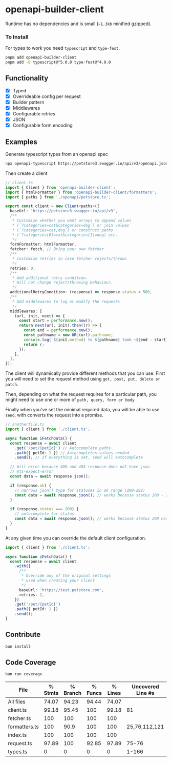 # openapi-builder-client

Runtime has no dependencies and is small (`~1.3kb` minified gzipped).

### To Install

For types to work you need `typescript` and `type-fest`.

```bash
pnpm add openapi-builder-client
pnpm add -D typescript@^5.0.0 type-fest@^4.9.0
```

## Functionality

- [x] Typed
- [x] Overrideable config per request
- [x] Builder pattern
- [x] Middlewares
- [x] Configurable retries
- [x] JSON
- [x] Configurable form encoding

## Examples

Generate typescript types from an openapi spec

```bash
npx openapi-typescript https://petstore3.swagger.io/api/v3/openapi.json --output ./openapi/petstore.ts
```

Then create a client

```typescript
// client.ts
import { Client } from 'openapi-builder-client';
import { htmlFormatter } from 'openapi-builder-client/formatters';
import { paths } from './openapi/petstore.ts';

export const client = new Client<paths>({
  baseUrl: 'https://petstore3.swagger.io/api/v3',
  /**
   * Customize whether you want arrays to append values
   * (`?categories=cat&categories=dog`) or join values
   * (`?categories=cat,dog`) or construct paths
   * (`?categories[0]=cat&categories[1]=dog) etc.
   */
  formFormatter: htmlFormatter,
  fetcher: fetch, // Bring your own fetcher
  /**
   * Customize retries in case fetcher rejects/throws
   */
  retries: 0,
  /**
   * Add additional retry condition.
   * Will not change reject/throwing behaviour.
   */
  additionalRetryCondition: (response) => response.status < 500,
  /**
   * Add middlewares to log or modify the requests
   */
  middlewares: [
    (url, init, next) => {
      const start = performance.now();
      return next(url, init).then((r) => {
        const end = performance.now();
        const pathname = new URL(url).pathname;
        console.log(`${init.method} to ${pathname} took ~${end - start}ms`);
        return r;
      });
    },
  ],
});
```

The client will dynamically provide different methods that you can use.
First you will need to set the request method using `get, post, put, delete or patch`.

Then, depending on what the request requires for a particular path,
you might need to use one or more of `path, query, form or body`

Finally when you've set the minimal required data, you will be able to use `send`, with converts the request into a promise.

```typescript
// anotherfile.ts
import { client } from './client.ts';

async function iFetchData() {
  const response = await client
    .get('/pet/{petId}') // Autocomplete paths
    .path({ petId: 1 }) // Autocompletes values needed
    .send(); // If everything is set, send will autocomplete

  // Will error because 400 and 404 response does not have json
  // @ts-expect-error
  const data = await response.json();

  if (response.ok) {
    // narrows json() type for statuses in ok range (200-299)
    const data = await response.json(); // works because status 200 - 299 have json
  }

  if (response.status === 200) {
    // autocomplete for status
    const data = await response.json(); // works because status 200 has json
  }
}
```

At any given time you can override the default client configuration.

```typescript
import { client } from './client.ts';

async function iFetchData() {
  const response = await client
    .with({
      /**
       * Override any of the original settings
       * used when creating your client
       */
      baseUrl: 'https://test.petstore.com',
      retries: 2,
    })
    .get('/pet/{petId}')
    .path({ petId: 1 })
    .send();
}
```

## Contribute

```bash
bun install
```

## Code Coverage

```bash
bun run coverage
```

| File          | % Stmts | % Branch | % Funcs | % Lines | Uncovered Line #s |
| ------------- | ------- | -------- | ------- | ------- | ----------------- |
| All files     | 74.07   | 94.23    | 94.44   | 74.07   |
| client.ts     | 99.18   | 95.45    | 100     | 99.18   | 81                |
| fetcher.ts    | 100     | 100      | 100     | 100     |
| formatters.ts | 100     | 90.9     | 100     | 100     | 25,76,112,121     |
| index.ts      | 100     | 100      | 100     | 100     |
| request.ts    | 97.89   | 100      | 92.85   | 97.89   | 75-76             |
| types.ts      | 0       | 0        | 0       | 0       | 1-166             |
